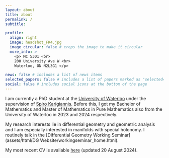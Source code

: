 ```yaml
---
layout: about
title: about
permalink: /
subtitle: 

profile:
  align: right
  image: headshot_FR4.jpg
  image_circular: false # crops the image to make it circular
  more_info: >
    <p> MC 5301 <br>
    200 University Ave W <br>
    Waterloo, ON N2L3G1 </p>

news: false # includes a list of news items
selected_papers: false # includes a list of papers marked as "selected={true}"
social: false # includes social icons at the bottom of the page
---
```


I am currently a PhD student at the [University of Waterloo](https://uwaterloo.ca/) under the supervision of [Spiro Karigiannis](https://www.math.uwaterloo.ca/~karigian/). Before this, I got my Bachelor of Mathematics and Master of Mathematics in Pure Mathematics also from the University of Waterloo in 2023 and 2024 respectively.     

My research interests lie in differential geometry and geometric analysis and I am especially interested in manifolds with special holonomy. I routinely talk in the [Differential Geometry Working Seminar](assets/html/DG Website/workingseminar_home.html).

My most recent CV is available [here](assets/pdf/CV_Romshoo_20August.pdf) (updated 20 August 2024).